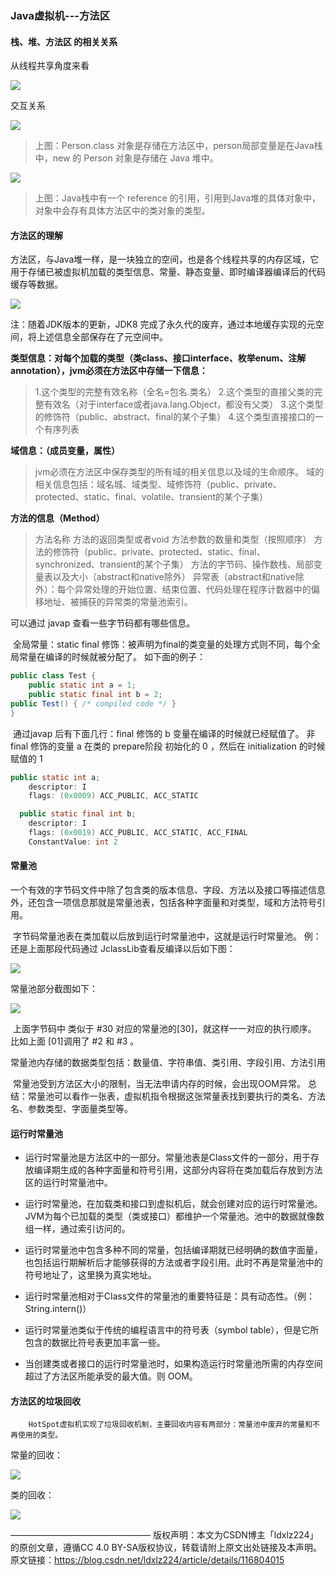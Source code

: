 ### Java虚拟机---方法区

#### 栈、堆、方法区 的相关关系

从线程共享角度来看

![](https://cdn.jsdelivr.net/gh/zjmJavaByte/images/img/202204121741092.png)

交互关系

![](https://cdn.jsdelivr.net/gh/zjmJavaByte/images/img/202204121741018.png)

> 上图：Person.class 对象是存储在方法区中，person局部变量是在Java栈中，new 的 Person 对象是存储在 Java 堆中。

![](https://cdn.jsdelivr.net/gh/zjmJavaByte/images/img/202204121742084.png)

> 上图：Java栈中有一个 reference 的引用，引用到Java堆的具体对象中，对象中会存有具体方法区中的类对象的类型。

#### 方法区的理解

​		方法区，与Java堆一样，是一块独立的空间，也是各个线程共享的内存区域，它用于存储已被虚拟机加载的类型信息、常量、静态变量、即时编译器编译后的代码缓存等数据。

![](https://cdn.jsdelivr.net/gh/zjmJavaByte/images/img/202204121742650.png)


注：随着JDK版本的更新，JDK8 完成了永久代的废弃，通过本地缓存实现的元空间，将上述信息全部保存在了元空间中。

**类型信息：对每个加载的类型（类class、接口interface、枚举enum、注解annotation），jvm必须在方法区中存储一下信息：**

> 1.这个类型的完整有效名称（全名=包名.类名）
> 2.这个类型的直接父类的完整有效名（对于interface或者java.lang.Object，都没有父类）
> 3.这个类型的修饰符（public、abstract、final的某个子集）
> 4.这个类型直接接口的一个有序列表

**域信息：（成员变量，属性）**

> jvm必须在方法区中保存类型的所有域的相关信息以及域的生命顺序。
> 域的相关信息包括：域名城、域类型、域修饰符（public、private、protected、static、final、volatile、transient的某个子集）

**方法的信息（Method）**

> 方法名称
> 方法的返回类型或者void
> 方法参数的数量和类型（按照顺序）
> 方法的修饰符（public、private、protected、static、final、synchronized、transient的某个子集）
> 方法的字节码、操作数栈、局部变量表以及大小（abstract和native除外）
> 异常表（abstract和native除外）：每个异常处理的开始位置、结束位置、代码处理在程序计数器中的偏移地址、被捕获的异常类的常量池索引。

可以通过 javap 查看一些字节码都有哪些信息。

​		全局常量：static final 修饰：被声明为final的类变量的处理方式则不同，每个全局常量在编译的时候就被分配了。
如下面的例子：

```java
public class Test {
    public static int a = 1;
    public static final int b = 2;
public Test() { /* compiled code */ }
}
```
​		通过javap 后有下面几行：final 修饰的 b 变量在编译的时候就已经赋值了。
非final 修饰的变量 a 在类的 prepare阶段 初始化的 0 ，然后在 initialization 的时候赋值的 1

```java
public static int a;
    descriptor: I
    flags: (0x0009) ACC_PUBLIC, ACC_STATIC

  public static final int b;
    descriptor: I
    flags: (0x0019) ACC_PUBLIC, ACC_STATIC, ACC_FINAL
    ConstantValue: int 2
```

#### 常量池

​		一个有效的字节码文件中除了包含类的版本信息、字段、方法以及接口等描述信息外，还包含一项信息那就是常量池表，包括各种字面量和对类型，域和方法符号引用。

​		字节码常量池表在类加载以后放到运行时常量池中，这就是运行时常量池。
例：还是上面那段代码通过 JclassLib查看反编译以后如下图：

![](https://cdn.jsdelivr.net/gh/zjmJavaByte/images/img/202204121744250.png)

常量池部分截图如下：

![](https://cdn.jsdelivr.net/gh/zjmJavaByte/images/img/202204121745114.png)

​		上面字节码中 类似于 #30 对应的常量池的[30]，就这样一一对应的执行顺序。
比如上面 [01]调用了 #2 和 #3 。

​		常量池内存储的数据类型包括：数量值、字符串值、类引用、字段引用、方法引用

​		常量池受到方法区大小的限制，当无法申请内存的时候，会出现OOM异常。
总结：常量池可以看作一张表，虚拟机指令根据这张常量表找到要执行的类名、方法名、参数类型、字面量类型等。

#### 运行时常量池

- 运行时常量池是方法区中的一部分。常量池表是Class文件的一部分，用于存放编译期生成的各种字面量和符号引用，这部分内容将在类加载后存放到方法区的运行时常量池中。

- 运行时常量池，在加载类和接口到虚拟机后，就会创建对应的运行时常量池。
  JVM为每个已加载的类型（类或接口）都维护一个常量池。池中的数据就像数组一样，通过索引访问的。
  
- 运行时常量池中包含多种不同的常量，包括编译期就已经明确的数值字面量，也包括运行期解析后才能够获得的方法或者字段引用。此时不再是常量池中的符号地址了，这里换为真实地址。

- 运行时常量池相对于Class文件的常量池的重要特征是：具有动态性。（例：String.intern()）

- 运行时常量池类似于传统的编程语言中的符号表（symbol table），但是它所包含的数据比符号表更加丰富一些。

- 当创建类或者接口的运行时常量池时，如果构造运行时常量池所需的内存空间超过了方法区所能承受的最大值。则 OOM。

#### 方法区的垃圾回收

  		HotSpot虚拟机实现了垃圾回收机制，主要回收内容有两部分：常量池中废弃的常量和不再使用的类型。

常量的回收：

![](https://cdn.jsdelivr.net/gh/zjmJavaByte/images/img/202204121746438.png)

类的回收：

![](https://cdn.jsdelivr.net/gh/zjmJavaByte/images/img/202204121746582.png)

————————————————
版权声明：本文为CSDN博主「ldxlz224」的原创文章，遵循CC 4.0 BY-SA版权协议，转载请附上原文出处链接及本声明。
原文链接：https://blog.csdn.net/ldxlz224/article/details/116804015